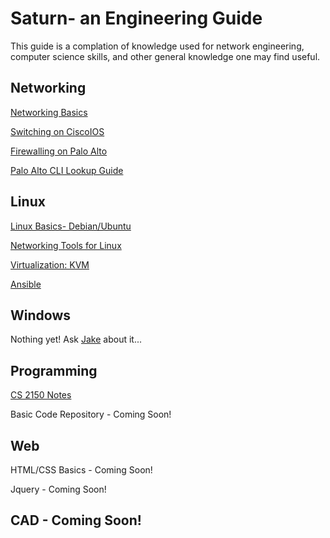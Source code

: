 # Saturn- an Engineering Guide
This guide is a complation of knowledge used for network engineering, computer science skills, and other general knowledge one may find useful.
## Networking
[Networking Basics](networking_basics.md)

[Switching on CiscoIOS](switching_ciscoios.md)

[Firewalling on Palo Alto](firewalling_paloalto.md)

[Palo Alto CLI Lookup Guide](firewalling_paloalto_lookup.md)

## Linux
[Linux Basics- Debian/Ubuntu](linux_basics_deb.md)

[Networking Tools for Linux](networkingtools_linux.md)

[Virtualization: KVM](kvm.md)

[Ansible](ansible.md)

## Windows
Nothing yet!  Ask [Jake](https://github.com/ion28) about it...

## Programming
[CS 2150 Notes](2150_notes.md)

Basic Code Repository - Coming Soon!

## Web
HTML/CSS Basics - Coming Soon!

Jquery - Coming Soon!

## CAD - Coming Soon!
